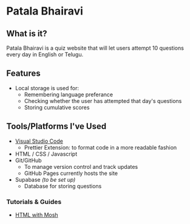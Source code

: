 # Patala Bhairavi

## What is it?

Patala Bhairavi is a quiz website that will let users attempt 10 questions every day in English or Telugu.

## Features

- Local storage is used for:
  - Remembering language preferance
  - Checking whether the user has attempted that day's questions
  - Storing cumulative scores

## Tools/Platforms I've Used

- [Visual Studio Code](https://code.visualstudio.com/)
  - Prettier Extension: to format code in a more readable fashion
- HTML / CSS / Javascript
- Git/GitHub
  - To manage version control and track updates
  - GitHub Pages currently hosts the site
- Supabase *(to be set up)*
  - Database for storing questions

### Tutorials & Guides

- [HTML with Mosh](https://www.youtube.com/watch?v=qz0aGYrrlhU)
